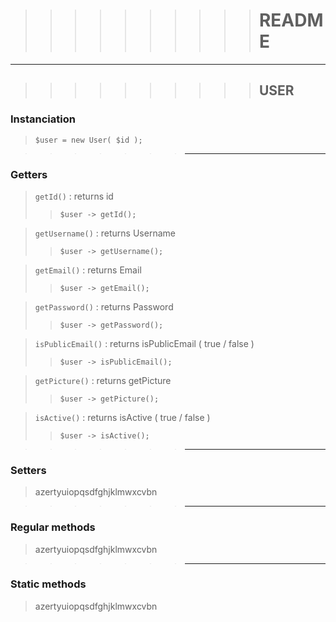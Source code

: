 >>>>>>>>>> # README

***


>>>>>>>>>> ## USER  

### Instanciation
> `$user = new User( $id );`  

>>>>>>>  ***

### Getters

> `getId()` : returns id  
>> `$user -> getId();` 

> `getUsername()` : returns Username 
>> `$user -> getUsername(); ` 

> `getEmail()` : returns Email 
>> `$user -> getEmail(); ` 

> `getPassword()` : returns Password 
>> `$user -> getPassword(); ` 

> `isPublicEmail()` : returns isPublicEmail ( true / false ) 
>> `$user -> isPublicEmail(); ` 

> `getPicture()` : returns getPicture    
>> `$user -> getPicture(); ` 

> `isActive()` : returns isActive ( true / false )   
>> `$user -> isActive(); ` 


>>>>>>>  ***

### Setters
> azertyuiopqsdfghjklmwxcvbn


>>>>>>>  ***

### Regular methods
> azertyuiopqsdfghjklmwxcvbn


>>>>>>>  ***

### Static methods
> azertyuiopqsdfghjklmwxcvbn